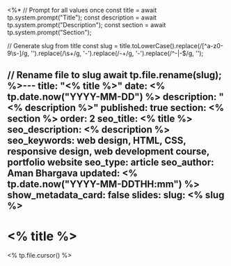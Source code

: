 <%*
// Prompt for all values once
const title = await tp.system.prompt("Title");
const description = await tp.system.prompt("Description");
const section = await tp.system.prompt("Section");

// Generate slug from title
const slug = title.toLowerCase().replace(/[^a-z0-9\s-]/g, '').replace(/\s+/g, '-').replace(/-+/g, '-').replace(/^-|-$/g, '');

// Rename file to slug
await tp.file.rename(slug);
%>---
title: "<% title %>"
date: <% tp.date.now("YYYY-MM-DD") %>
description: "<% description %>"
published: true
section: <% section %>
order: 2
seo_title: <% title %>
seo_description: <% description %>
seo_keywords: web design, HTML, CSS, responsive design, web development course, portfolio website
seo_type: article
seo_author: Aman Bhargava
updated: <% tp.date.now("YYYY-MM-DDTHH:mm") %>
show_metadata_card: false
slides:
slug: <% slug %>
---

# <% title %>

<% tp.file.cursor() %>
